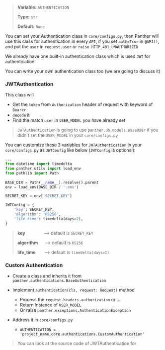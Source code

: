 > <b>Variable:</b> `AUTHENTICATION`  
>  
> <b>Type:</b> `str`
>  
> <b>Default:</b> `None`
  
You can set your Authentication class in `core/configs.py`, then Panther will use this class for authentication in every `API`, if you set `auth=True` in `@API()`, and put the `user` in `request.user` or `raise HTTP_401_UNAUTHORIZED` 


We already have one built-in authentication class which is used `JWT` for authentication.

You can write your own authentication class too (we are going to discuss it)


### JWTAuthentication

This class will 

- Get the `token` from `Authorization` header of request with keyword of `Bearer`
- `decode` it 
- Find the match `user` in `USER_MODEL` you have already set

> `JWTAuthentication` is going to use `panther.db.models.BaseUser` if you didn't set the `USER_MODEL` in your `core/configs.py`

You can customize these 3 variables for `JWTAuthentication` in your `core/configs.py` as `JWTConfig` like below (`JWTConfig` is optional):

```python
...
from datetime import timedelta
from panther.utils import load_env  
from pathlib import Path
  
BASE_DIR = Path(__name__).resolve().parent  
env = load_env(BASE_DIR / '.env')

SECRET_KEY = env['SECRET_KEY']

JWTConfig = {  
	'key': SECRET_KEY,  
	'algorithm': 'HS256',  
	'life_time': timedelta(days=2),  
}
```

> **key** &emsp;&emsp;&emsp;&emsp;--> default is `SECRET_KEY`
> 
> **algorithm** &emsp; --> default is `HS256`
> 
> **life_time**&emsp;&emsp;--> default is `timedelta(days=1)` 


### Custom Authentication
- Create a class and inherits it from `panther.authentications.BaseAuthentication`


- Implement `authentication(cls, request: Request)` method
    - Process the `request.headers.authorization` or ...
    - Return Instance of `USER_MODEL`
    - Or raise `panther.exceptions.AuthenticationException` 
  

- Address it in `core/configs.py`
  - `AUTHENTICATION = 'project_name.core.authentications.CustomAuthentication'`

> You can look at the source code of JWTAuthentication for 